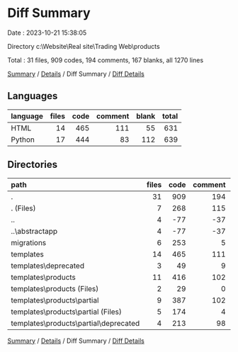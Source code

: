 # Diff Summary

Date : 2023-10-21 15:38:05

Directory c:\\Website\\Real site\\Trading Web\\products

Total : 31 files,  909 codes, 194 comments, 167 blanks, all 1270 lines

[Summary](results.md) / [Details](details.md) / Diff Summary / [Diff Details](diff-details.md)

## Languages
| language | files | code | comment | blank | total |
| :--- | ---: | ---: | ---: | ---: | ---: |
| HTML | 14 | 465 | 111 | 55 | 631 |
| Python | 17 | 444 | 83 | 112 | 639 |

## Directories
| path | files | code | comment | blank | total |
| :--- | ---: | ---: | ---: | ---: | ---: |
| . | 31 | 909 | 194 | 167 | 1,270 |
| . (Files) | 7 | 268 | 115 | 123 | 506 |
| .. | 4 | -77 | -37 | -38 | -152 |
| ..\\abstractapp | 4 | -77 | -37 | -38 | -152 |
| migrations | 6 | 253 | 5 | 27 | 285 |
| templates | 14 | 465 | 111 | 55 | 631 |
| templates\\deprecated | 3 | 49 | 9 | 7 | 65 |
| templates\\products | 11 | 416 | 102 | 48 | 566 |
| templates\\products (Files) | 2 | 29 | 0 | 2 | 31 |
| templates\\products\\partial | 9 | 387 | 102 | 46 | 535 |
| templates\\products\\partial (Files) | 5 | 174 | 4 | 6 | 184 |
| templates\\products\\partial\\deprecated | 4 | 213 | 98 | 40 | 351 |

[Summary](results.md) / [Details](details.md) / Diff Summary / [Diff Details](diff-details.md)